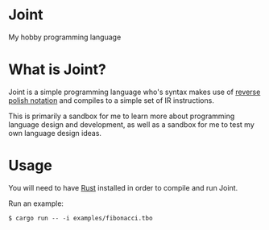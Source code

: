 # Joint
My hobby programming language 

# What is Joint?
Joint is a simple programming language who's syntax makes use of [reverse polish notation](https://en.wikipedia.org/wiki/Reverse_Polish_notation) and compiles to a simple set of IR instructions.

This is primarily a sandbox for me to learn more about programming language design and development, as well as a sandbox for me to test my own language design ideas.

# Usage
You will need to have [Rust](https://www.rust-lang.org/) installed in order to compile and run Joint.

Run an example:
```
$ cargo run -- -i examples/fibonacci.tbo
```